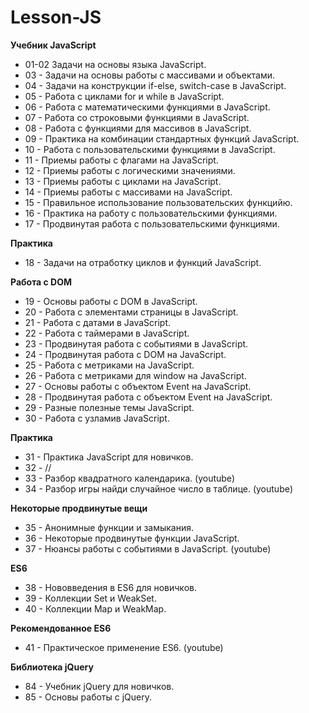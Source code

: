 # Lesson-JS

**Учебник JavaScript**
* 01-02 Задачи на основы языка JavaScript.
* 03 - Задачи на основы работы с массивами и объектами.
* 04 - Задачи на конструкции if-else, switch-case в JavaScript.
* 05 - Работа с циклами for и while в JavaScript.
* 06 - Работа с математическими функциями в JavaScript.
* 07 - Работа со строковыми функциями в JavaScript.
* 08 - Работа с функциями для массивов в JavaScript.
* 09 - Практика на комбинации стандартных функций JavaScript.
* 10 - Работа с пользовательскими функциями в JavaScript.
* 11 - Приемы работы с флагами на JavaScript.
* 12 - Приемы работы с логическими значениями.
* 13 - Приемы работы с циклами на JavaScript.
* 14 - Приемы работы с массивами на JavaScript.
* 15 - Правильное использование пользовательских функцийю.
* 16 - Практика на работу с пользовательскими функциями.
* 17 - Продвинутая работа с пользовательскими функциями.

**Практика**
* 18 - Задачи на отработку циклов и функций JavaScript.

**Работа с DOM**
* 19 - Основы работы с DOM в JavaScript.
* 20 - Работа с элементами страницы в JavaScript.
* 21 - Работа с датами в JavaScript.
* 22 - Работа с таймерами в JavaScript.
* 23 - Продвинутая работа с событиями в JavaScript.
* 24 - Продвинутая работа с DOM на JavaScript.
* 25 - Работа с метриками на JavaScript.
* 26 - Работа с метриками для window на JavaScript.
* 27 - Основы работы с объектом Event на JavaScript.
* 28 - Продвинутая работа с объектом Event на JavaScript.
* 29 - Разные полезные темы JavaScript.
* 30 - Работа с узламив JavaScript.

**Практика**
* 31 - Практика JavaScript для новичков.
* 32 - //
* 33 - Разбор квадратного календарика. (youtube)
* 34 - Разбор игры найди случайное число в таблице. (youtube)

**Некоторые продвинутые вещи**

* 35 - Анонимные функции и замыкания.
* 36 - Некоторые продвинутые функции JavaScript.
* 37 - Нюансы работы с событиями в JavaScript. (youtube)

**ES6**

* 38 - Нововведения в ES6 для новичков.
* 39 - Коллекции Set и WeakSet.
* 40 - Коллекции Map и WeakMap.

**Рекомендованное ES6**

* 41 - Практическое применение ES6. (youtube)

**Библиотека jQuery**

* 84 - Учебник jQuery для новичков.
* 85 - Основы работы с jQuery.